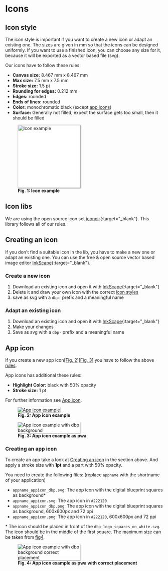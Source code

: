 # Icons
## Icon style
The icon style is important if you want to create a new icon or adapt an existing one.
The sizes are given in mm so that the icons can be designed uniformly.
If you want to use a finished icon, you can choose any size for it, because it will be exported as a vector based file (svg).

Our icons have to follow these rules:

- **Canvas size:** 8.467 mm x 8.467 mm
- **Max size:** 7.5 mm x 7.5 mm
- **Stroke size:** 1.5 pt
- **Rounding for edges:** 0.212 mm
- **Edges:** rounded
- **Ends of lines:** rounded 
- **Color:** monochromatic black (except [app icons](#app-icon))
- **Surface:** Generally not filled, expect the surface gets too small, then it should be filled


<figure id="fig1" style="width:100%;">
    <img src="../assets/source_pacman.svg" alt="Icon example" style="width:200px; box-shadow: 1px 1px 3px grey; background-color:white; margin:auto;">
    <figcaption>
        <b>Fig. 1: Icon example</b>
    </figcaption>
</figure>

## Icon libs
We are using the open source icon set [iconoir](https://iconoir.com/){:target="_blank"}.
This library follows all of our rules.


## Creating an icon
If you don't find a suitable icon in the lib, you have to make a new one or adapt an existing one.
You can use the free & open source vector based image editor [InkScape](https://inkscape.org/de/){:target="_blank"}.


### Create a new icon

1. Download an existing icon and open it with [InkScape](https://inkscape.org/de/){:target="_blank"}
2. Delete it and draw your own icon with the correct [icon styles](#icon-style)
3. save as svg with a `dbp-` prefix and a meaningful name

### Adapt an existing icon

1. Download an existing icon and open it with [InkScape](https://inkscape.org/de/){:target="_blank"}
2. Make your changes
3. Save as svg with a `dbp-` prefix and a meaningful name

    
## App icon

If you create a new app icon[[Fig. 2]](#fig2)[[Fig. 3]](#fig3) you have to follow the above [rules](#icon-style).

App icons has additional these rules:

- **Highlight Color:** black with 50% opacity
- **Stroke size:** 1 pt

For further information see [App icon](../apps).

<figure id="fig2" style="width:100%;">
    <img src="../assets/appicon_example_clean.svg" alt="App icon example" style="max-width:200px; box-shadow: 1px 1px 3px grey; background-color:white; margin:auto;">
    <figcaption>
        <b>Fig. 2: App icon example</b>
    </figcaption>
</figure>

<figure id="fig3" style="width:100%;">
    <img src="../assets/appicon_example.svg" alt="App icon example with dbp background" style="max-width:200px; box-shadow: 1px 1px 3px grey; background-color:white; margin:auto;">
    <figcaption>
        <b>Fig. 3: App icon example as pwa</b>
    </figcaption>
</figure>


### Creating an app icon
To create an app take a look at [Creating an icon](#creating-an-icon) in the section above.
And apply a stroke size with **1pt** and a part with 50% opacity.

You need to create the following files: (replace `appname` with the shortname of your application)

- `appname_appicon_dbp.svg`: The app icon with the digital blueprint squares as background*
- `appname_appicon.svg`: The app icon in `#222120`
- `appname_appicon_dbp.png`: The app icon with the digital blueprint squares as background, 600x600px and 72 ppi
- `appname_appicon.png`: The app icon in `#222120`, 600x600px and 72 ppi

\* The icon should be placed in front of the `dbp_logo_squares_on_white.svg`. 
The icon should be in the middle of the first square. The maximum size can be taken from [fig4](#fig4).

<figure id="fig4" style="width:100%;">
    <img src="../assets/appicon_example_placement.svg" alt="App icon example with dbp background correct placement" style="max-width:200px; box-shadow: 1px 1px 3px grey; background-color:white; margin:auto;">
    <figcaption>
        <b>Fig. 4: App icon example as pwa with correct placement</b>
    </figcaption>
</figure>
